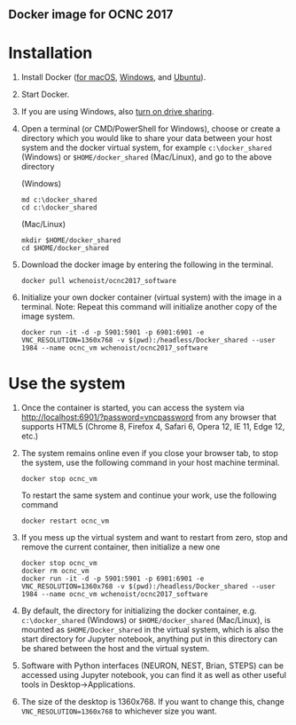 ## Docker image for OCNC 2017

# Installation

1. Install Docker ([for macOS](https://docs.docker.com/docker-for-mac/), [Windows](https://docs.docker.com/docker-for-windows/), and [Ubuntu](https://docs.docker.com/engine/installation/linux/ubuntu/)).

2. Start Docker.

3. If you are using Windows, also [turn on drive sharing](https://rominirani.com/docker-on-windows-mounting-host-directories-d96f3f056a2c#.w4v0e42tn).

4. Open a terminal (or CMD/PowerShell for Windows), choose or create a directory which you would like to share your data between your host system and the docker virtual system, for example `c:\docker_shared` (Windows) or `$HOME/docker_shared` (Mac/Linux), and go to the above directory

   (Windows)
   ```shell
   md c:\docker_shared
   cd c:\docker_shared
   ```
   (Mac/Linux)
   ```shell
   mkdir $HOME/docker_shared
   cd $HOME/docker_shared
   ```
   
5. Download the docker image by entering the following in the terminal.

   ```shell
   docker pull wchenoist/ocnc2017_software
   ```
   
6. Initialize your own docker container (virtual system) with the image in a terminal. Note: Repeat this command will initialize another copy of the image system.

   ```shell
   docker run -it -d -p 5901:5901 -p 6901:6901 -e  VNC_RESOLUTION=1360x768 -v $(pwd):/headless/Docker_shared --user 1984 --name ocnc_vm wchenoist/ocnc2017_software
   ```
# Use the system

1. Once the container is started, you can access the system via [http://localhost:6901/?password=vncpassword](http://localhost:6901/?password=vncpassword) from any browser that supports HTML5 (Chrome 8, Firefox 4, Safari 6, Opera 12, IE 11, Edge 12, etc.)

2. The system remains online even if you close your browser tab, to stop the system, use the following command in your host machine terminal.

   ```shell
   docker stop ocnc_vm
   ```
   To restart the same system and continue your work, use the following command

   ```shell
   docker restart ocnc_vm
   ```
3. If you mess up the virtual system and want to restart from zero, stop and remove the current container, then initialize a new one

   ```shell
   docker stop ocnc_vm
   docker rm ocnc_vm
   docker run -it -d -p 5901:5901 -p 6901:6901 -e  VNC_RESOLUTION=1360x768 -v $(pwd):/headless/Docker_shared --user 1984 --name ocnc_vm wchenoist/ocnc2017_software
   ```
4. By default, the directory for initializing the docker container, e.g. `c:\docker_shared` (Windows) or `$HOME/docker_shared` (Mac/Linux), is mounted as `$HOME/Docker_shared` in the virtual system, which is also the start directory for Jupyter notebook, anything put in this directory can be shared between the host and the virtual system.

5. Software with Python interfaces (NEURON, NEST, Brian, STEPS) can be accessed using Jupyter notebook, you can find it as well as other useful tools in Desktop->Applications. 

5. The size of the desktop is 1360x768. If you want to change this, change `VNC_RESOLUTION=1360x768` to whichever size you want.

